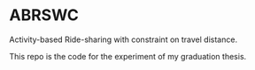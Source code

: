 # ABRSWC
Activity-based Ride-sharing with constraint on travel distance.

This repo is the code for the experiment of my graduation thesis.